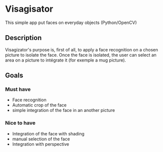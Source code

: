 # Visagisator
This simple app put faces on everyday objects (Python/OpenCV)

## Description
Visagizator's purpose is, first of all, to apply a face recognition on a chosen picture to isolate the face.
Once the face is isolated, the user can select an area on a picture to intégrate it (for exemple a mug picture).

## Goals

### Must have

* Face recognition
* Automatic crop of the face
* simple integration of the face in an another picture

### Nice to have

* Integration of the face with shading
* manual selection of the face
* Integration with perspective
